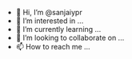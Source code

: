 - 👋 Hi, I’m @sanjaiypr
- 👀 I’m interested in ...
- 🌱 I’m currently learning ...
- 💞️ I’m looking to collaborate on ...
- 📫 How to reach me ...

<!---
sanjaiypr/sanjaiypr is a ✨ special ✨ repository because its `README.md` (this file) appears on your GitHub profile.
You can click the Preview link to take a look at your changes.
--->
